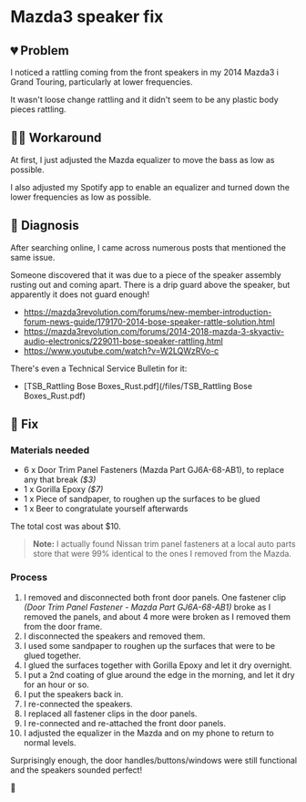 # Mazda3 speaker fix

## :broken_heart: Problem

I noticed a rattling coming from the front speakers in my 2014 Mazda3 i Grand Touring, particularly at lower frequencies.

It wasn't loose change rattling and it didn't seem to be any plastic body pieces rattling.

## :man_shrugging: Workaround

At first, I just adjusted the Mazda equalizer to move the bass as low as possible.

I also adjusted my Spotify app to enable an equalizer and turned down the lower frequencies as low as possible.

## :microscope: Diagnosis

After searching online, I came across numerous posts that mentioned the same issue.

Someone discovered that it was due to a piece of the speaker assembly rusting out and coming apart.
There is a drip guard above the speaker, but apparently it does not guard enough!

- https://mazda3revolution.com/forums/new-member-introduction-forum-news-guide/179170-2014-bose-speaker-rattle-solution.html
- https://mazda3revolution.com/forums/2014-2018-mazda-3-skyactiv-audio-electronics/229011-bose-speaker-rattling.html
- https://www.youtube.com/watch?v=W2LQWzRVo-c

There's even a Technical Service Bulletin for it:

- [TSB_Rattling Bose Boxes_Rust.pdf](/files/TSB_Rattling Bose Boxes_Rust.pdf)

## :wrench: Fix

### Materials needed

- 6 x Door Trim Panel Fasteners (Mazda Part GJ6A-68-AB1), to replace any that break _($3)_
- 1 x Gorilla Epoxy _($7)_
- 1 x Piece of sandpaper, to roughen up the surfaces to be glued
- 1 x Beer to congratulate yourself afterwards

The total cost was about $10.

> **Note:** I actually found Nissan trim panel fasteners at a local auto parts store that were 99% identical to the ones I removed from the Mazda.

### Process

1. I removed and disconnected both front door panels. One fastener clip _(Door Trim Panel Fastener - Mazda Part GJ6A-68-AB1)_ broke as I removed the panels, and about 4 more were broken as I removed them from the door frame.
1. I disconnected the speakers and removed them.
1. I used some sandpaper to roughen up the surfaces that were to be glued together.
1. I glued the surfaces together with Gorilla Epoxy and let it dry overnight.
1. I put a 2nd coating of glue around the edge in the morning, and let it dry for an hour or so.
1. I put the speakers back in.
1. I re-connected the speakers.
1. I replaced all fastener clips in the door panels.
1. I re-connected and re-attached the front door panels.
1. I adjusted the equalizer in the Mazda and on my phone to return to normal levels.

Surprisingly enough, the door handles/buttons/windows were still functional and the speakers sounded perfect!

:metal:
